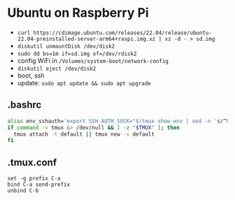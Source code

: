 # Ubuntu on Raspberry Pi

* `curl https://cdimage.ubuntu.com/releases/22.04/release/ubuntu-22.04-preinstalled-server-arm64+raspi.img.xz | xz -d - > sd.img`
* `diskutil unmountDisk /dev/disk2`
* `sudo dd bs=1m if=sd.img of=/dev/rdisk2`
* config WiFi in `/Volumes/system-boot/network-config`
* `diskutil eject /dev/disk2`
* boot, ssh
* update: `sudo apt update && sudo apt upgrade`

## .bashrc
```bash
alias env_sshauth='export SSH_AUTH_SOCK="$(tmux show-env | sed -n 's/^SSH_AUTH_SOCK=//p')"'
if command -v tmux &> /dev/null && [ -z "$TMUX" ]; then
  tmux attach -t default || tmux new -s default
fi
```

## .tmux.conf
```
set -g prefix C-a
bind C-a send-prefix
unbind C-b
```
